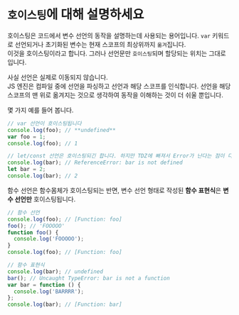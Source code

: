 # `호이스팅`에 대해 설명하세요 #

호이스팅은 코드에서 변수 선언의 동작을 설명하는데 사용되는 용어입니다. `var` 키워드로 선언되거나 초기화된 변수는 현재 스코프의 최상위까지 `옮겨`집니다.  
이것을 호이스팅이라고 합니다. 그러나 선언문만 `호이스팅`되며 할당되는 위치는 그대로입니다.  

사실 선언은 실제로 이동되지 않습니다.  
JS 엔진은 컴파일 중에 선언을 파싱하고 선언과 해당 스코프를 인식합니다. 선언을 해당 스코프의 맨 위로 옮겨지는 것으로 생각하여 동작을 이해하는 것이 더 쉬울 뿐입니다.  

몇 가지 예를 들어 봅니다.

```javascript
// var 선언이 호이스팅됩니다
console.log(foo); // **undefined**
var foo = 1;
console.log(foo); // 1

// let/const 선언은 호이스팅되긴 합니다. 하지만 TDZ에 빠져서 Error가 난다는 점이 다릅니다.
console.log(bar); // ReferenceError: bar is not defined
let bar = 2;
console.log(bar); // 2
```

함수 선언은 함수몸체가 호이스팅되는 반면, 변수 선언 형태로 작성된 **함수 표현식**은 **변수 선언만** 호이스팅됩니다.

```javascript
// 함수 선언
console.log(foo); // [Function: foo]
foo(); // 'FOOOOO'
function foo() {
  console.log('FOOOOO');
}
console.log(foo); // [Function: foo]

// 함수 표현식
console.log(bar); // undefined
bar(); // Uncaught TypeError: bar is not a function
var bar = function () {
  console.log('BARRRR');
};
console.log(bar); // [Function: bar]
```
